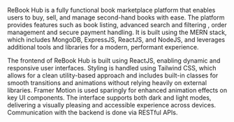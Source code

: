 ReBook Hub is a fully functional book marketplace platform that enables users to buy, sell,
and manage second-hand books with ease. The platform provides features such as book
listing, advanced search and filtering , order management and secure payment handling.
It is built using the MERN stack, which includes MongoDB, ExpressJS, ReactJS, and NodeJS,
and leverages additional tools and libraries for a modern, performant experience.

The frontend of ReBook Hub is built using ReactJS, enabling dynamic and responsive user
interfaces. Styling is handled using Tailwind CSS, which allows for a clean utility-based
approach and includes built-in classes for smooth transitions and animations without relying
heavily on external libraries. Framer Motion is used sparingly for enhanced animation effects
on key UI components. The interface supports both dark and light modes, delivering a
visually pleasing and accessible experience across devices. Communication with the backend
is done via RESTful APIs.
